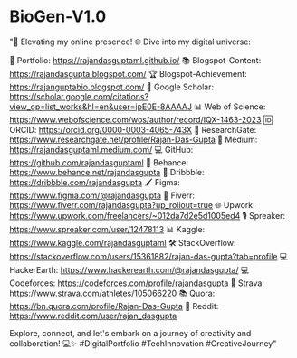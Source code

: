 # BioGen-V1.0

"🚀 Elevating my online presence! 🌐 Dive into my digital universe:

🔗 Portfolio: https://rajandasguptaml.github.io/
📚 Blogspot-Content: https://rajandasgupta.blogspot.com/
🏆 Blogspot-Achievement: https://rajanguptabio.blogspot.com/
📖 Google Scholar: https://scholar.google.com/citations?view_op=list_works&hl=en&user=ipE0E-8AAAAJ
📊 Web of Science: https://www.webofscience.com/wos/author/record/IQX-1463-2023
🆔 ORCID: https://orcid.org/0000-0003-4065-743X
📝 ResearchGate: https://www.researchgate.net/profile/Rajan-Das-Gupta
📰 Medium: https://rajandasguptaml.medium.com/
💻 GitHub: https://github.com/rajandasguptaml
🎨 Behance: https://www.behance.net/rajandasgupta
🎨 Dribbble: https://dribbble.com/rajandasgupta
🖌️ Figma: https://www.figma.com/@rajandasgupta
💼 Fiverr: https://www.fiverr.com/rajandasgupta?up_rollout=true
🌐 Upwork: https://www.upwork.com/freelancers/~012da7d2e5d1005ed4
🎙️ Spreaker: https://www.spreaker.com/user/12478113
📊 Kaggle: https://www.kaggle.com/rajandasguptaml
🛠️ StackOverflow: https://stackoverflow.com/users/15361882/rajan-das-gupta?tab=profile
💻 HackerEarth: https://www.hackerearth.com/@rajandasgupta/
💻 Codeforces: https://codeforces.com/profile/rajandasgupta
🏃 Strava: https://www.strava.com/athletes/105066220
📚 Quora: https://bn.quora.com/profile/Rajan-Das-Gupta
👾 Reddit: https://www.reddit.com/user/rajan_dasgupta

Explore, connect, and let's embark on a journey of creativity and collaboration! 💻✨ #DigitalPortfolio #TechInnovation #CreativeJourney"
